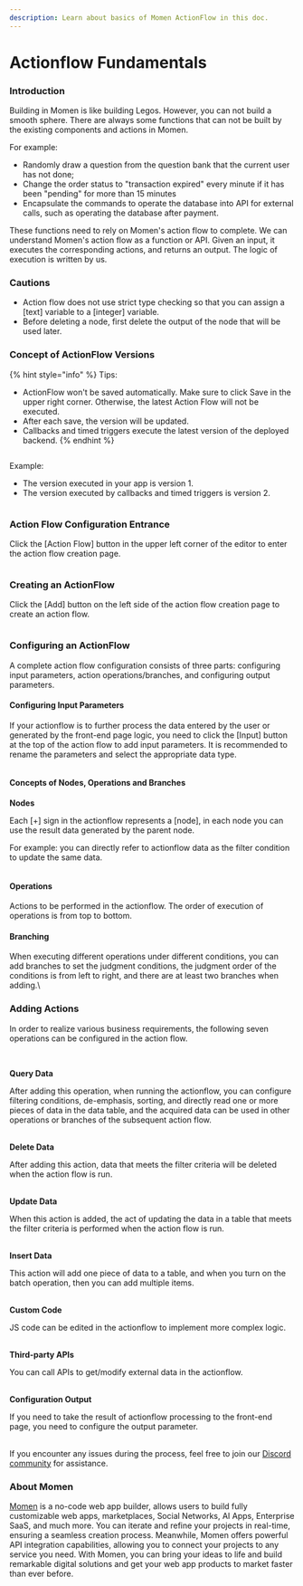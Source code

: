 ```yaml
---
description: Learn about basics of Momen ActionFlow in this doc.
---
```


# Actionflow Fundamentals

### Introduction

Building in Momen is like building Legos. However, you can not build a smooth sphere. There are always some functions that can not be built by the existing components and actions in Momen.

For example:

* Randomly draw a question from the question bank that the current user has not done;
* Change the order status to "transaction expired" every minute if it has been "pending" for more than 15 minutes
* Encapsulate the commands to operate the database into API for external calls, such as operating the database after payment.

These functions need to rely on Momen's action flow to complete. We can understand Momen's action flow as a function or API. Given an input, it executes the corresponding actions, and returns an output. The logic of execution is written by us.

### Cautions

* Action flow does not use strict type checking so that you can assign a \[text] variable to a \[integer] variable.
* Before deleting a node, first delete the output of the node that will be used later.

### Concept of ActionFlow Versions

{% hint style="info" %}
Tips:

* ActionFlow won't be saved automatically. Make sure to click Save in the upper right corner. Otherwise, the latest Action Flow will not be executed.
* After each save, the version will be updated.
* Callbacks and timed triggers execute the latest version of the deployed backend.
{% endhint %}

<figure><img src="../.gitbook/assets/20240223-170813.jpeg" alt=""><figcaption></figcaption></figure>

Example:

* The version executed in your app is version 1.
* The version executed by callbacks and timed triggers is version 2.

<figure><img src="../.gitbook/assets/20240223-170743.jpeg" alt=""><figcaption></figcaption></figure>

### Action Flow Configuration Entrance

Click the \[Action Flow] button in the upper left corner of the editor to enter the action flow creation page.

<figure><img src="../.gitbook/assets/20240223-171333.png" alt=""><figcaption></figcaption></figure>

### Creating an ActionFlow

Click the \[Add] button on the left side of the action flow creation page to create an action flow.

<figure><img src="../.gitbook/assets/20240223-171338.png" alt=""><figcaption></figcaption></figure>

### Configuring an ActionFlow

A complete action flow configuration consists of three parts: configuring input parameters, action operations/branches, and configuring output parameters.

#### Configuring Input Parameters

If your actionflow is to further process the data entered by the user or generated by the front-end page logic, you need to click the \[Input] button at the top of the action flow to add input parameters. It is recommended to rename the parameters and select the appropriate data type.&#x20;

<figure><img src="../.gitbook/assets/20240223-172158.png" alt=""><figcaption></figcaption></figure>

#### Concepts of Nodes, Operations and Branches

**Nodes**

Each \[+] sign in the actionflow represents a \[node], in each node you can use the result data generated by the parent node.

For example: you can directly refer to actionflow data as the filter condition to update the same data.&#x20;

<figure><img src="../.gitbook/assets/20240223-172259.jpeg" alt=""><figcaption></figcaption></figure>

#### Operations

Actions to be performed in the actionflow. The order of execution of operations is from top to bottom.

#### Branching

When executing different operations under different conditions, you can add branches to set the judgment conditions, the judgment order of the conditions is from left to right, and there are at least two branches when adding.\


### Adding Actions

In order to realize various business requirements, the following seven operations can be configured in the action flow.

<figure><img src="../.gitbook/assets/20240223-172340.png" alt=""><figcaption></figcaption></figure>

\
**Query Data**

After adding this operation, when running the actionflow, you can configure filtering conditions, de-emphasis, sorting, and directly read one or more pieces of data in the data table, and the acquired data can be used in other operations or branches of the subsequent action flow.

\
**Delete Data**

After adding this action,  data that meets the filter criteria will be deleted when the action flow is run.

\
**Update Data**

When this action is added, the act of updating the data in a table that meets the filter criteria is performed when the action flow is run.

\
**Insert Data**

This action will add one piece of data to a table, and when you turn on the batch operation, then you can add multiple items.&#x20;

\
**Custom Code**

JS code can be edited in the actionflow to implement more complex logic.

\
**Third-party APIs**

You can call APIs to get/modify external data in the actionflow.

\
**Configuration Output**

If you need to take the result of actionflow processing to the front-end page, you need to configure the output parameter.

\
If you encounter any issues during the process, feel free to join our [Discord community](https://discord.com/invite/UCyhySSXfz) for assistance.

### About Momen

[Momen](https://momen.app/?channel=blog-about) is a no-code web app builder, allows users to build fully customizable web apps, marketplaces, Social Networks, AI Apps, Enterprise SaaS, and much more. You can iterate and refine your projects in real-time, ensuring a seamless creation process. Meanwhile, Momen offers powerful API integration capabilities, allowing you to connect your projects to any service you need. With Momen, you can bring your ideas to life and build remarkable digital solutions and get your web app products to market faster than ever before.
